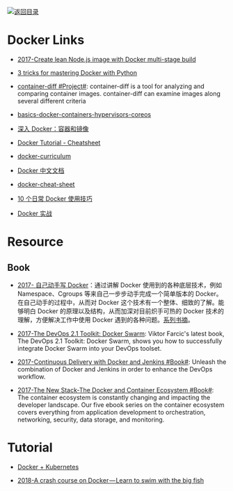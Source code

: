 [![返回目录](https://parg.co/UGo)](https://github.com/wxyyxc1992/Awesome-Links) 


# Docker Links

* [2017-Create lean Node.js image with Docker multi-stage build](https://codefresh.io/blog/node_docker_multistage/)

* [3 tricks for mastering Docker with Python](https://hackernoon.com/3-tricks-for-mastering-docker-with-python-99876412348d?source=reading_list---------6-1---------)

* [container-diff #Project#](https://github.com/GoogleCloudPlatform/container-diff): container-diff is a tool for analyzing and comparing container images. container-diff can examine images along several different criteria

- [basics-docker-containers-hypervisors-coreos](http://etherealmind.com/basics-docker-containers-hypervisors-coreos/)

- [深入 Docker：容器和镜像](http://segmentfault.com/a/1190000002766882)

- [Docker Tutorial - Cheatsheet](https://gist.github.com/botchagalupe/53695f50eebbd3eaa9aa)

- [docker-curriculum](https://github.com/prakhar1989/docker-curriculum)

- [Docker 中文文档](https://github.com/widuu/chinese_docker)

* [docker-cheat-sheet](https://github.com/wsargent/docker-cheat-sheet#images)

* [10 个日常 Docker 使用技巧](https://xiequan.info/10%E4%B8%AA%E6%97%A5%E5%B8%B8%E4%BD%BF%E7%94%A8docker%E4%BD%BF%E7%94%A8%E6%8A%80%E5%B7%A7/)

- [Docker 实战](http://dockerpool.com/static/books/docker_practice/introduction/README.html)

# Resource

## Book

* [2017- 自己动手写 Docker](http://www.phei.com.cn/module/goods/wssd_content.jsp?bookid=50014)：通过讲解 Docker 使用到的各种底层技术，例如 Namespace、Cgroups 等来自己一步步动手完成一个简单版本的 Docker。在自己动手的过程中，从而对 Docker 这个技术有一个整体、细致的了解。能够明白 Docker 的原理以及结构，从而加深对目前炽手可热的 Docker 技术的理解，方便解决工作中使用 Docker 遇到的各种问题。[系列书摘](https://yq.aliyun.com/articles/64928)。

* [2017-The DevOps 2.1 Toolkit: Docker Swarm](https://parg.co/bjC): Viktor Farcic's latest book, The DevOps 2.1 Toolkit: Docker Swarm, shows you how to successfully integrate Docker Swarm into your DevOps toolset.

* [2017-Continuous Delivery with Docker and Jenkins #Book#](https://parg.co/UrV): Unleash the combination of Docker and Jenkins in order to enhance the DevOps workflow.

* [2017-The New Stack-The Docker and Container Ecosystem #Book#](https://thenewstack.io/ebooks/): The container ecosystem is constantly changing and impacting the developer landscape. Our five ebook series on the container ecosystem covers everything from application development to orchestration, networking, security, data storage, and monitoring.

# Tutorial

* [Docker + Kubernetes](https://parg.co/UVt)

* [2018-A crash course on Docker — Learn to swim with the big fish](https://parg.co/UvP)
